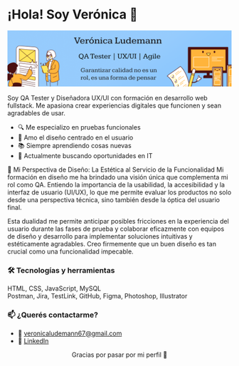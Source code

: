 # ¡Hola! Soy Verónica 👋

<img src="https://github.com/veroludemann/veroludemann/blob/main/portadaLinkedinV2.png" alt="Banner" />

Soy QA Tester y Diseñadora UX/UI con formación en desarrollo web fullstack. Me apasiona crear experiencias digitales que funcionen y sean agradables de usar.  

- 🔍 Me especializo en pruebas funcionales
- 🎨 Amo el diseño centrado en el usuario
- 📚 Siempre aprendiendo cosas nuevas
- 💼 Actualmente buscando oportunidades en IT

🎨 Mi Perspectiva de Diseño: La Estética al Servicio de la Funcionalidad
Mi formación en diseño me ha brindado una visión única que complementa mi rol como QA. Entiendo la importancia de la usabilidad, la accesibilidad y la interfaz de usuario (UI/UX), lo que me permite evaluar los productos no solo desde una perspectiva técnica, sino también desde la óptica del usuario final.

Esta dualidad me permite anticipar posibles fricciones en la experiencia del usuario durante las fases de prueba y colaborar eficazmente con equipos de diseño y desarrollo para implementar soluciones intuitivas y estéticamente agradables. Creo firmemente que un buen diseño es tan crucial como una funcionalidad impecable.

### 🛠️ Tecnologías y herramientas
HTML, CSS, JavaScript, MySQL  
Postman, Jira, TestLink, GitHub, Figma, Photoshop, Illustrator  

### 📫 ¿Querés contactarme?
- 📧 [veronicaludemann67@gmail.com](mailto:veronicaludemann67@gmail.com)
- 💼 [LinkedIn](https://www.linkedin.com/in/tu-linkedin-aqui)

<p align="center">Gracias por pasar por mi perfil 🙌</p>
